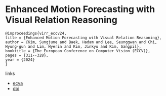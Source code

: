 # Enhanced Motion Forecasting with Visual Relation Reasoning

```
@inproceedings{virr_eccv24,
title = {Enhanced Motion Forecasting with Visual Relation Reasoning},
author = {Kim, Sungjune and Baek, Hadam and Lee, Seunggwan and Chi, Hyung-gun and Lim, Hyerin and Kim, Jinkyu and Kim, Sangpil},
booktitle = {The European Conference on Computer Vision (ECCV)},
pages = {311--328},
year = {2024}
}
```

links
- [ecva](https://www.ecva.net/papers/eccv_2024/papers_ECCV/html/7336_ECCV_2024_paper.php)
- [doi](https://link.springer.com/chapter/10.1007/978-3-031-72992-8_18)

